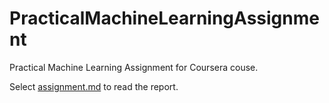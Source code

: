 PracticalMachineLearningAssignment
==================================

Practical Machine Learning Assignment for Coursera couse.

Select [assignment.md](assignment.md) to read the report.

